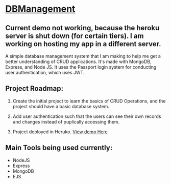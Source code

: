 # [DBManagement](https://dbmanager-nodejs.herokuapp.com/) 

## Current demo not working, because the heroku server is shut down (for certain tiers). I am working on hosting my app in a different server.

A simple database management system that I am making to help me get a better understanding of CRUD applications. It's made with MongoDB, Express, and Node JS. It uses the Passport login system for conducting user authentication, which uses JWT. 

## Project Roadmap:
 
 1) Create the initial project to learn the basics of CRUD Operations, and the project should have a basic database system.
 
 2) Add user authentication such that the users can see their own records and changes instead of puplically accessing them.
 
 3) Project deployed in Heruko. [View demo Here](https://dbmanager-nodejs.herokuapp.com/) 



## Main Tools being used currently:
 - NodeJS
 - Express
 - MongoDB
 - EJS
